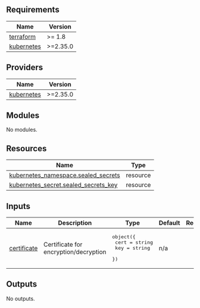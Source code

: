 <!-- BEGIN_TF_DOCS -->
## Requirements

| Name | Version |
|------|---------|
| <a name="requirement_terraform"></a> [terraform](#requirement\_terraform) | >= 1.8 |
| <a name="requirement_kubernetes"></a> [kubernetes](#requirement\_kubernetes) | >=2.35.0 |

## Providers

| Name | Version |
|------|---------|
| <a name="provider_kubernetes"></a> [kubernetes](#provider\_kubernetes) | >=2.35.0 |

## Modules

No modules.

## Resources

| Name | Type |
|------|------|
| [kubernetes_namespace.sealed_secrets](https://registry.terraform.io/providers/hashicorp/kubernetes/latest/docs/resources/namespace) | resource |
| [kubernetes_secret.sealed_secrets_key](https://registry.terraform.io/providers/hashicorp/kubernetes/latest/docs/resources/secret) | resource |

## Inputs

| Name | Description | Type | Default | Required |
|------|-------------|------|---------|:--------:|
| <a name="input_certificate"></a> [certificate](#input\_certificate) | Certificate for encryption/decryption | <pre>object({<br/>    cert = string<br/>    key  = string<br/>  })</pre> | n/a | yes |

## Outputs

No outputs.
<!-- END_TF_DOCS -->